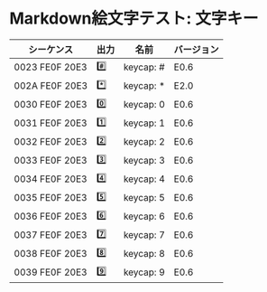 # Markdown絵文字テスト: 文字キー

| シーケンス | 出力 | 名前 | バージョン |
| - | - | - | - |
| 0023 FE0F 20E3 | #️⃣ | keycap: # | E0.6 |
| 002A FE0F 20E3 | *️⃣ | keycap: * | E2.0 |
| 0030 FE0F 20E3 | 0️⃣ | keycap: 0 | E0.6 |
| 0031 FE0F 20E3 | 1️⃣ | keycap: 1 | E0.6 |
| 0032 FE0F 20E3 | 2️⃣ | keycap: 2 | E0.6 |
| 0033 FE0F 20E3 | 3️⃣ | keycap: 3 | E0.6 |
| 0034 FE0F 20E3 | 4️⃣ | keycap: 4 | E0.6 |
| 0035 FE0F 20E3 | 5️⃣ | keycap: 5 | E0.6 |
| 0036 FE0F 20E3 | 6️⃣ | keycap: 6 | E0.6 |
| 0037 FE0F 20E3 | 7️⃣ | keycap: 7 | E0.6 |
| 0038 FE0F 20E3 | 8️⃣ | keycap: 8 | E0.6 |
| 0039 FE0F 20E3 | 9️⃣ | keycap: 9 | E0.6 |
